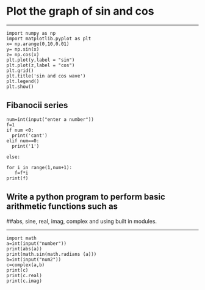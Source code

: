 # Plot the graph of sin and cos
------------
```
import numpy as np
import matplotlib.pyplot as plt
x= np.arange(0,10,0.01)
y= np.sin(x)
z= np.cos(x)
plt.plot(y,label = "sin")
plt.plot(z,label = "cos")
plt.grid()
plt.title('sin and cos wave')
plt.legend()
plt.show()
```

Fibanocii series
-----------
```
num=int(input("enter a number"))
f=1
if num <0:
  print('cant')
elif num==0:
  print('1')

else:

for i in range(1,num+1):
   f=f*i
print(f)
```

## Write a python program to perform basic arithmetic functions such as 
##abs, sine, real, imag, complex and using built in modules.

-------
```
import math
a=int(input("number"))
print(abs(a))
print(math.sin(math.radians (a)))
b=int(input("num2"))
c=complex(a,b)
print(c)
print(c.real)
print(c.imag)
```
